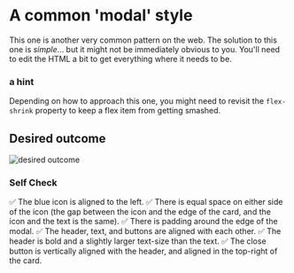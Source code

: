 # A common 'modal' style
This one is another very common pattern on the web. The solution to this one is _simple_... but it might not be immediately obvious to you. You'll need to edit the HTML a bit to get everything where it needs to be.

### a hint
Depending on how to approach this one, you might need to revisit the `flex-shrink` property to keep a flex item from getting smashed.

## Desired outcome

![desired outcome](./desired-outcome.png)

### Self Check

✅ The blue icon is aligned to the left.
✅ There is equal space on either side of the icon (the gap between the icon and the edge of the card, and the icon and the text is the same).
✅ There is padding around the edge of the modal.
✅ The header, text, and buttons are aligned with each other.
✅ The header is bold and a slightly larger text-size than the text.
✅ The close button is vertically aligned with the header, and aligned in the top-right of the card.